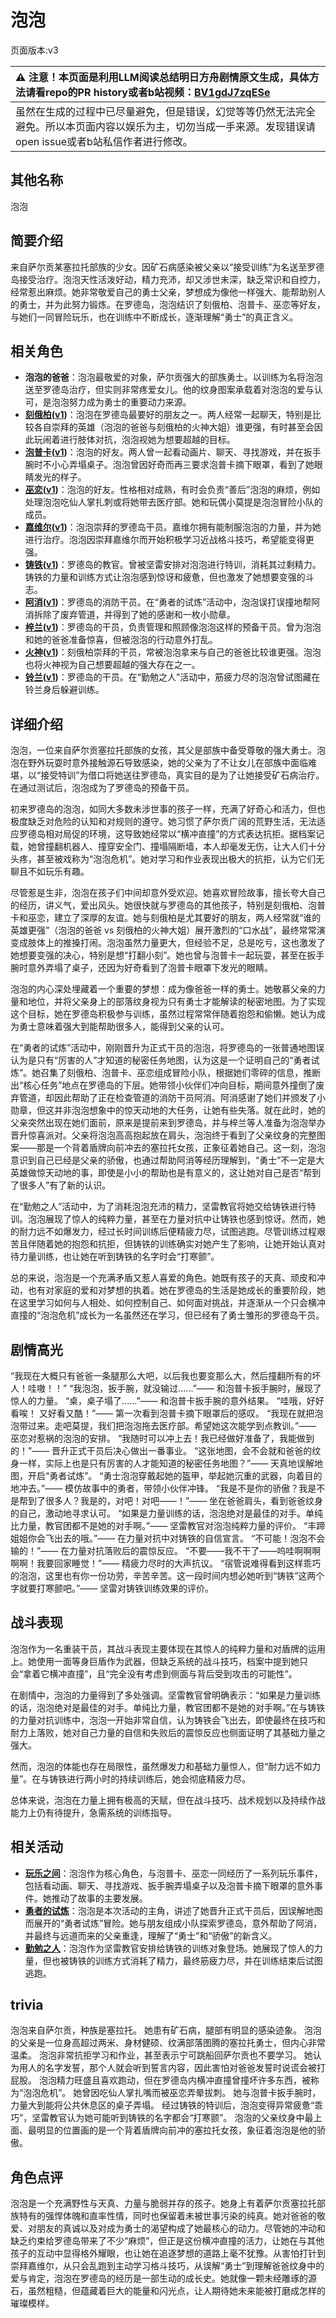 # 泡泡
页面版本:v3
 

| :warning: 注意！本页面是利用LLM阅读总结明日方舟剧情原文生成，具体方法请看repo的PR history或者b站视频：[BV1gdJ7zqESe](https://www.bilibili.com/video/BV1gdJ7zqESe/)         |
|:----------------------------|
| 虽然在生成的过程中已尽量避免，但是错误，幻觉等等仍然无法完全避免。所以本页面内容以娱乐为主，切勿当成一手来源。发现错误请open issue或者b站私信作者进行修改。|



## 其他名称
泡泡
## 简要介绍
来自萨尔贡某塞拉托部族的少女。因矿石病感染被父亲以“接受训练”为名送至罗德岛接受治疗。泡泡天性活泼好动，精力充沛，却又涉世未深，缺乏常识和自控力，经常惹出麻烦。她非常敬爱自己的勇士父亲，梦想成为像他一样强大、能帮助别人的勇士，并为此努力锻炼。在罗德岛，泡泡结识了刻俄柏、泡普卡、巫恋等好友，与她们一同冒险玩乐，也在训练中不断成长，逐渐理解“勇士”的真正含义。
## 相关角色
-   **泡泡的爸爸**：泡泡最敬爱的对象，萨尔贡强大的部族勇士。以训练为名将泡泡送至罗德岛治疗，但实则非常疼爱女儿。他的纹身图案承载着对泡泡的爱与认可，是泡泡努力成为勇士的重要动力来源。
-   **[刻俄柏](char_2013_cerber.md)([v1](../chars/char_2013_cerber.md))**：泡泡在罗德岛最要好的朋友之一。两人经常一起聊天，特别是比较各自崇拜的英雄（泡泡的爸爸与刻俄柏的火神大姐）谁更强，有时甚至会因此玩闹着进行肢体对抗，泡泡视她为想要超越的目标。
-   **[泡普卡](char_281_popka.md)([v1](../chars/char_281_popka.md))**：泡泡的好友。两人曾一起看动画片、聊天、寻找游戏，并在扳手腕时不小心弄塌桌子。泡泡曾因好奇而再三要求泡普卡摘下眼罩，看到了她眼睛发光的样子。
-   **[巫恋](char_254_vodfox.md)([v1](../chars/char_254_vodfox.md))**：泡泡的好友。性格相对成熟，有时会负责“善后”泡泡的麻烦，例如处理泡泡吃仙人掌扎刺或将她带去医疗部。她和玩偶小莫提是泡泡冒险小队的成员。
-   **[嘉维尔](char_187_ccheal.md)([v1](../chars/char_187_ccheal.md))**：泡泡崇拜的罗德岛干员。嘉维尔拥有能制服泡泡的力量，并为她进行治疗。泡泡因崇拜嘉维尔而开始积极学习近战格斗技巧，希望能变得更强。
-   **[铸铁](char_333_sidero.md)([v1](../chars/char_333_sidero.md))**：罗德岛的教官。曾被坚雷安排对泡泡进行特训，消耗其过剩精力。铸铁的力量和训练方式让泡泡感到惊讶和疲惫，但也激发了她想要变强的斗志。
-   **[阿消](char_277_sqrrel.md)([v1](../chars/char_277_sqrrel.md))**：罗德岛的消防干员。在“勇者的试炼”活动中，泡泡误打误撞地帮阿消拆除了废弃管道，并得到了她的感谢和一枚小勋章。
-   **[梓兰](char_278_orchid.md)([v1](../chars/char_278_orchid.md))**：罗德岛的干员，负责管理和照顾像泡泡这样的预备干员。曾为泡泡和她的爸爸准备惊喜，但被泡泡的行动意外打乱。
-   **[火神](char_163_hpsts.md)([v1](../chars/char_163_hpsts.md))**：刻俄柏崇拜的干员，常被泡泡拿来与自己的爸爸比较谁更强。泡泡也将火神视为自己想要超越的强大存在之一。
-   **[铃兰](char_358_lisa.md)([v1](../chars/char_358_lisa.md))**：罗德岛的干员。在“勤勉之人”活动中，筋疲力尽的泡泡曾试图藏在铃兰身后躲避训练。
## 详细介绍
泡泡，一位来自萨尔贡塞拉托部族的女孩，其父是部族中备受尊敬的强大勇士。泡泡在野外玩耍时意外接触源石导致感染，她的父亲为了不让女儿在部族中面临难堪，以“接受特训”为借口将她送往罗德岛，真实目的是为了让她接受矿石病治疗。在通过测试后，泡泡成为了罗德岛的预备干员。

初来罗德岛的泡泡，如同大多数未涉世事的孩子一样，充满了好奇心和活力，但也极度缺乏对危险的认知和对规则的遵守。她习惯了萨尔贡广阔的荒野生活，无法适应罗德岛相对局促的环境，这导致她经常以“横冲直撞”的方式表达抗拒。据档案记载，她曾撞翻机器人、撞穿安全门、撞塌隔断墙，本人却毫发无伤，让大人们十分头疼，甚至被戏称为“泡泡危机”。她对学习和作业表现出极大的抗拒，认为它们无聊且不如玩乐有趣。

尽管惹是生非，泡泡在孩子们中间却意外受欢迎。她喜欢冒险故事，擅长夸大自己的经历，讲义气，爱出风头。她很快就与罗德岛的其他孩子，特别是刻俄柏、泡普卡和巫恋，建立了深厚的友谊。她与刻俄柏是尤其要好的朋友，两人经常就“谁的英雄更强”（泡泡的爸爸 vs 刻俄柏的火神大姐）展开激烈的“口水战”，最终常常演变成肢体上的推搡打闹。泡泡虽然力量更大，但经验不足，总是吃亏，这也激发了她想要变强的决心，特别是想“打翻小刻”。她也曾与泡普卡一起玩耍，甚至在扳手腕时意外弄塌了桌子，还因为好奇看到了泡普卡眼罩下发光的眼睛。

泡泡的内心深处埋藏着一个重要的梦想：成为像爸爸一样的勇士。她敬慕父亲的力量和地位，并将父亲身上的部落纹身视为只有勇士才能解读的秘密地图。为了实现这个目标，她在罗德岛积极参与训练，虽然过程常常伴随着抱怨和偷懒。她认为成为勇士意味着强大到能帮助很多人，能得到父亲的认可。

在“勇者的试炼”活动中，刚刚晋升为正式干员的泡泡，将罗德岛的一张普通地图误认为是只有“厉害的人”才知道的秘密任务地图，认为这是一个证明自己的“勇者试炼”。她召集了刻俄柏、泡普卡、巫恋组成冒险小队，根据她们零碎的信息，推断出“核心任务”地点在罗德岛的下层。她带领小伙伴们冲向目标，期间意外撞倒了废弃管道，却因此帮助了正在检查管道的消防干员阿消。阿消感谢了她们并颁发了小勋章，但这并非泡泡想象中的惊天动地的大任务，让她有些失落。就在此时，她的父亲突然出现在她们面前，原来是提前来到罗德岛，并与梓兰等人准备为泡泡举办晋升惊喜派对。父亲将泡泡高高抱起放在肩头，泡泡终于看到了父亲纹身的完整图案——那是一个背着盾牌向前冲去的塞拉托女孩，正象征着她自己。这一刻，泡泡意识到自己已经是父亲的骄傲，也通过帮助阿消等经历理解到，“勇士”不一定是大英雄做惊天动地的事，即使是小小的帮助也是有意义的，这让她对自己是否“帮到了很多人”有了新的认识。

在“勤勉之人”活动中，为了消耗泡泡充沛的精力，坚雷教官将她交给铸铁进行特训。泡泡展现了惊人的纯粹力量，甚至在力量对抗中让铸铁也感到惊讶。然而，她的耐力远不如爆发力，经过长时间训练后便精疲力尽，试图逃跑。尽管训练过程艰苦且伴随着她的抱怨和抗拒，但铸铁的训练确实对她产生了影响，让她开始认真对待力量训练，也让她在听到铸铁的名字时会“打寒颤”。

总的来说，泡泡是一个充满矛盾又惹人喜爱的角色。她既有孩子的天真、顽皮和冲动，也有对家庭的爱和对梦想的执着。她在罗德岛的生活是她成长的重要阶段，她在这里学习如何与人相处、如何控制自己、如何面对挑战，并逐渐从一个只会横冲直撞的“泡泡危机”成长为一名虽然还在学习，但已经有了勇士雏形的罗德岛干员。
## 剧情高光
“我现在大概只有爸爸一条腿那么大吧，以后我也要变那么大，然后撞翻所有的坏人！哇嗷！！”
“我泡泡，扳手腕，就没输过......”—— 和泡普卡扳手腕时，展现了惊人的力量。
“桌，桌子塌了......”—— 和泡普卡扳手腕的意外结果。
“哇哦，好好看唉！ 又好看又酷！”—— 第一次看到泡普卡摘下眼罩后的感叹。
“我现在就把泡泡带过来。走吧莫提，我们把泡泡拖去医疗部。希望她这次能学到点教训。”—— 巫恋对惹祸的泡泡的安排。
“我随时可以冲上去！我已经做好准备了，我能做到的！”—— 晋升正式干员后决心做出一番事业。
“这张地图，会不会就和爸爸的纹身一样，实际上也是只有厉害的人才能知道的秘密任务地图？”—— 天真地误解地图，开启“勇者试炼”。
“勇士泡泡穿戴起她的盔甲，举起她沉重的武器，向着目的地冲去。”—— 模仿故事中的勇者，带领小伙伴冲锋。
“我是不是你的骄傲？我是不是帮到了很多人？我是的，对吧！对吧——！”—— 坐在爸爸肩头，看到爸爸纹身的自己，激动地寻求认可。
“如果是力量训练的话，泡泡绝对是最佳的对手。单纯比力量，教官团都不是她的对手啊。”—— 坚雷教官对泡泡纯粹力量的评价。
“丰蹄姐姐你会飞出去的哦。”—— 在力量对抗中对铸铁的自信宣言。
“不可能！泡泡不会输的！”—— 在力量对抗落败后的震惊反应。
“不要——我不干了——呜哇啊啊啊啊啊！我要回家睡觉！”—— 精疲力尽时的大声抗议。
“宿管说难得看到这样乖巧的泡泡，这里也有你一份功劳，辛苦辛苦。这一段时间内想必她听到“铸铁”这两个字就要打寒颤吧。”—— 坚雷对铸铁训练效果的评价。
## 战斗表现
泡泡作为一名重装干员，其战斗表现主要体现在其惊人的纯粹力量和对盾牌的运用上。她使用一面等身巨盾作为武器，但缺乏系统的战斗技巧，档案中提到她只会“拿着它横冲直撞”，且“完全没有考虑到侧面与背后受到攻击的可能性”。

在剧情中，泡泡的力量得到了多处强调。坚雷教官曾明确表示：“如果是力量训练的话，泡泡绝对是最佳的对手。单纯比力量，教官团都不是她的对手啊。”在与铸铁的力量对抗训练中，泡泡一开始非常自信，认为铸铁会飞出去，即使最终在技巧和耐力上落败，她对自己力量的自信和失败后的震惊反应也侧面证明了其基础力量之强大。

然而，泡泡的体能也存在局限性，虽然爆发力和基础力量惊人，但“耐力远不如力量”。在与铸铁进行两小时的持续训练后，她会彻底精疲力尽。

总体来说，泡泡在力量上拥有极高的天赋，但在战斗技巧、战术规划以及持续作战能力上仍有待提升，急需系统的训练指导。
## 相关活动
-   **[玩乐之间](../stories/story_popka_set_1.md)**：泡泡作为核心角色，与泡普卡、巫恋一同经历了一系列玩乐事件，包括看动画、聊天、寻找游戏、扳手腕弄塌桌子以及泡普卡摘下眼罩的意外事件。她推动了故事的主要发展。
-   **[勇者的试炼](../stories/story_bubble_set_1.md)**：泡泡是本次活动的主角，讲述了她晋升正式干员后，因误解地图而展开的“勇者试炼”冒险。她与朋友组成小队探索罗德岛，意外帮助了阿消，并最终与远道而来的父亲重逢，理解了“勇士”和“骄傲”的新含义。
-   **[勤勉之人](../stories/story_sidero_set_1.md)**：泡泡作为坚雷教官安排给铸铁的训练对象登场。她展现了惊人的力量，但也被铸铁的训练方式消耗了精力，最终筋疲力尽，并在训练结束后试图逃跑。
## trivia
泡泡来自萨尔贡，种族是塞拉托。
她患有矿石病，腿部有明显的感染迹象。
泡泡的父亲是一位身高超过两米、身材健硕、纹满部落图腾的塞拉托勇士，但内心非常温柔。
泡泡非常抗拒学习和作业，甚至表示宁可跳船回萨尔贡也不要学习。
她认为用人的名字发誓，那个人就会听到誓言内容，因此害怕对爸爸发誓时说谎会被打屁股。
泡泡精力旺盛且喜欢跑动，但在罗德岛内横冲直撞曾撞坏许多东西，被称为“泡泡危机”。
她曾因吃仙人掌扎嘴而被巫恋弄晕拔刺。
她与泡普卡扳手腕时，力量大到能将公共休息区的桌子弄塌。
经过铸铁的特训后，泡泡变得异常疲惫“乖巧”，坚雷教官认为她可能听到铸铁的名字都会“打寒颤”。
泡泡的父亲纹身中最上面、最明显的位置画的是一个背着盾牌向前冲的塞拉托女孩，象征着泡泡是他的骄傲。
## 角色点评
泡泡是一个充满野性与天真、力量与脆弱并存的孩子。她身上有着萨尔贡塞拉托部族特有的强悍体魄和直率性情，同时也保留着未被世事污染的纯真。她对爸爸的敬爱、对朋友的真诚以及对成为勇士的渴望构成了她最核心的动力。尽管她的冲动和缺乏约束给罗德岛带来了不少“麻烦”，但正是这份横冲直撞的活力，让她在与其他孩子的互动中显得格外耀眼，也让她在追逐梦想的道路上毫不犹豫。从害怕打针到崇拜嘉维尔，从只会乱跑到主动学习格斗技巧，从误解“勇士”到理解爸爸纹身中的爱与肯定，泡泡在罗德岛的经历是一部生动的成长史。她就像一颗未经雕琢的源石，虽然粗糙，但蕴藏着巨大的能量和闪光点，让人期待她未来能被打磨成怎样的璀璨模样。